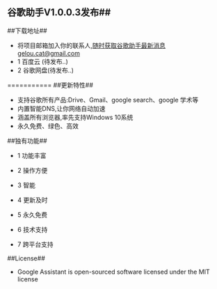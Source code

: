 ## 谷歌助手V1.0.0.3发布##
##下载地址##

- 将项目邮箱加入你的联系人,随时获取谷歌助手最新消息gelou.cat@gmail.com
- 1 百度云 (待发布..)
- 2 谷歌网盘(待发布..)

===========
##更新特性##

- 支持谷歌所有产品:Drive、Gmail、google search、google 学术等
- 内置智能DNS,让你网络自动加速
- 涵盖所有浏览器,率先支持Windows 10系统
- 永久免费、绿色、高效

##独有功能##

- 1 功能丰富

- 2 操作方便

- 3 智能

- 4 更新及时

- 5 永久免费

- 6 技术支持

- 7 跨平台支持

##License##

- Google Assistant is open-sourced software licensed under the MIT license

